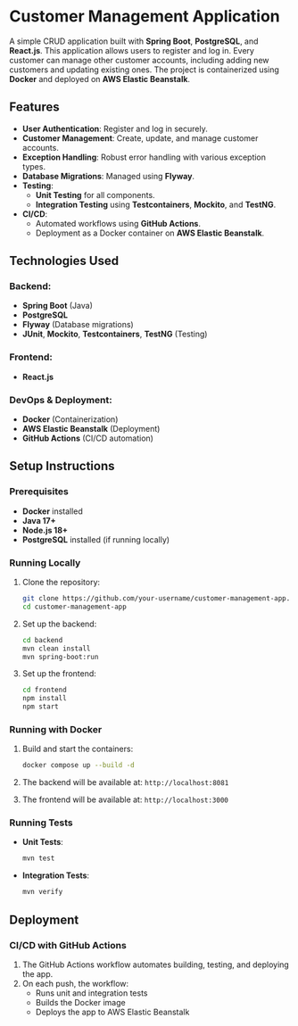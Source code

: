# Customer Management Application

A simple CRUD application built with **Spring Boot**, **PostgreSQL**, and **React.js**. This application allows users to register and log in. Every customer can manage other customer accounts, including adding new customers and updating existing ones. The project is containerized using **Docker** and deployed on **AWS Elastic Beanstalk**.

## Features

- **User Authentication**: Register and log in securely.
- **Customer Management**: Create, update, and manage customer accounts.
- **Exception Handling**: Robust error handling with various exception types.
- **Database Migrations**: Managed using **Flyway**.
- **Testing**:
  - **Unit Testing** for all components.
  - **Integration Testing** using **Testcontainers**, **Mockito**, and **TestNG**.
- **CI/CD**:
  - Automated workflows using **GitHub Actions**.
  - Deployment as a Docker container on **AWS Elastic Beanstalk**.

## Technologies Used

### Backend:
- **Spring Boot** (Java)
- **PostgreSQL**
- **Flyway** (Database migrations)
- **JUnit**, **Mockito**, **Testcontainers**, **TestNG** (Testing)

### Frontend:
- **React.js**

### DevOps & Deployment:
- **Docker** (Containerization)
- **AWS Elastic Beanstalk** (Deployment)
- **GitHub Actions** (CI/CD automation)

## Setup Instructions

### Prerequisites
- **Docker** installed
- **Java 17+**
- **Node.js 18+**
- **PostgreSQL** installed (if running locally)

### Running Locally

1. Clone the repository:
   ```sh
   git clone https://github.com/your-username/customer-management-app.git
   cd customer-management-app
   ```

2. Set up the backend:
   ```sh
   cd backend
   mvn clean install
   mvn spring-boot:run
   ```

3. Set up the frontend:
   ```sh
   cd frontend
   npm install
   npm start
   ```

### Running with Docker

1. Build and start the containers:
   ```sh
   docker compose up --build -d
   ```

2. The backend will be available at: `http://localhost:8081`
3. The frontend will be available at: `http://localhost:3000`

### Running Tests

- **Unit Tests**:
  ```sh
  mvn test
  ```
- **Integration Tests**:
  ```sh
  mvn verify
  ```

## Deployment

### CI/CD with GitHub Actions

1. The GitHub Actions workflow automates building, testing, and deploying the app.
2. On each push, the workflow:
   - Runs unit and integration tests
   - Builds the Docker image
   - Deploys the app to AWS Elastic Beanstalk


